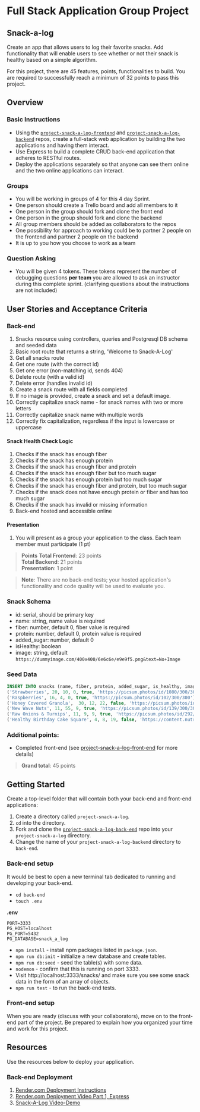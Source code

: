 # Full Stack Application Group Project

## Snack-a-log

Create an app that allows users to log their favorite snacks. Add functionality that will enable users to see whether or not their snack is healthy based on a simple algorithm.

For this project, there are 45 features, points, functionalities to build. You are required to successfully reach a minimum of 32 points to pass this project.

## Overview

### Basic Instructions
- Using the [`project-snack-a-log-frontend`](https://github.com/9-1-pursuit/project-snack-a-log-frontend) and [`project-snack-a-log-backend`](https://github.com/9-1-pursuit/project-snack-a-log-backend) repos, create a full-stack web application by building the two applications and having them interact.
- Use Express to build a complete CRUD back-end application that adheres to RESTful routes.
- Deploy the applications separately so that anyone can see them online and the two online applications can interact.


### Groups
- You will be working in groups of 4 for this 4 day Sprint.
- One person should create a Trello board and add all members to it
- One person in the group should fork and clone the front end
- One person in the group should fork and clone the backend
- All group members should be added as collaborators to the repos
- One possibility for approach to working could be to partner 2 people on the frontend and partner 2 people on the backend
- It is up to you how you choose to work as a team

### Question Asking
- You will be given 4 tokens. These tokens represent the number of debugging questions **per team** you are allowed to ask an instructor during this complete sprint. (clarifying questions about the instructions are not included)

## User Stories and Acceptance Criteria

### Back-end

1. Snacks resource using controllers, queries and Postgresql DB schema and seeded data
1. Basic root route that returns a string, 'Welcome to Snack-A-Log'
1. Get all snacks route
1. Get one route (with the correct id)
1. Get one error (non-matching id, sends 404)
1. Delete route (with a valid id)
1. Delete error (handles invalid id)
1. Create a snack route with all fields completed
1. If no image is provided, create a snack and set a default image.
1. Correctly capitalize snack name - for snack names with two or more letters
1. Correctly capitalize snack name with multiple words
1. Correctly fix capitalization, regardless if the input is lowercase or uppercase

#### Snack Health Check Logic

1. Checks if the snack has enough fiber
1. Checks if the snack has enough protein
1. Checks if the snack has enough fiber and protein
1. Checks if the snack has enough fiber but too much sugar
1. Checks if the snack has enough protein but too much sugar
1. Checks if the snack has enough fiber and protein, but too much sugar
1. Checks if the snack does not have enough protein or fiber and has too much sugar
1. Checks if the snack has invalid or missing information
1. Back-end hosted and accessible online

#### Presentation
1. You will present as a group your application to the class. Each team member must participate (1 pt)

> **Points**
> **Total Frontend**: 23 points<br />
> **Total Backend**: 21 points<br />
> **Presentation**: 1 point

> **Note**: There are no back-end tests; your hosted application's functionality and code quality will be used to evaluate you.


### Snack Schema
- id: serial, should be primary key
- name: string, name value is required
- fiber: number, default 0, fiber value is required
- protein: number, default 0, protein value is required
- added_sugar: number, default 0
- isHealthy: boolean
- image: string, default `https://dummyimage.com/400x400/6e6c6e/e9e9f5.png&text=No+Image`


### Seed Data

```sql
INSERT INTO snacks (name, fiber, protein, added_sugar, is_healthy, image) VALUES
('Strawberries', 20, 10, 0, true, 'https://picsum.photos/id/1080/300/300'),
('Raspberries', 16, 4, 0, true, 'https://picsum.photos/id/102/300/300'),
('Honey Covered Granola',  30, 12, 22, false, 'https://picsum.photos/id/312/300/300'),
('New Wave Nuts', 11, 55, 9, true, 'https://picsum.photos/id/139/300/300'),
('Raw Onions & Turnips', 11, 9, 9, true, 'https://picsum.photos/id/292/300/300'),
('Healthy Birthday Cake Square', 4, 8, 19, false, 'https://content.nutrisystem.com/images/products/alc/large/BirthdayCakeSquare_L.jpg');

```

### Additional points:

- Completed front-end (see [project-snack-a-log-front-end](https://github.com/9-1-pursuit/project-snack-a-log-frontend) for more details)

> **Grand total**: 45 points

## Getting Started

Create a top-level folder that will contain both your back-end and front-end applications:

1. Create a directory called `project-snack-a-log`.
1. `cd` into the directory.
1. Fork and clone the [`project-snack-a-log-back-end`](https://github.com/9-1-pursuit/project-snack-a-log-backend) repo into your `project-snack-a-log` directory.
1. Change the name of your `project-snack-a-log-backend` directory to `back-end`.

### Back-end setup

It would be best to open a new terminal tab dedicated to running and developing your back-end.

- `cd back-end`
- `touch .env`

**.env**

```
PORT=3333
PG_HOST=localhost
PG_PORT=5432
PG_DATABASE=snack_a_log
```

- `npm install` - install npm packages listed in `package.json`.
- `npm run db:init` - initialize a new database and create tables.
- `npm run db:seed` - seed the table(s) with some data.
- `nodemon` - confirm that this is running on port 3333.
- Visit http://localhost:3333/snacks/ and make sure you see some snack data in the form of an array of objects.
- `npm run test` - to run the back-end tests.

### Front-end setup

When you are ready (discuss with your collaborators), move on to the front-end part of the project. Be prepared to explain how you organized your time and work for this project.

## Resources

Use the resources below to deploy your application.

### Back-end Deployment

1. [Render.com Deployment Instructions](https://github.com/9-1-pursuit/guide-deployment/tree/main/render-express-postgres)
1. [Render.com Deployment Video Part 1, Express](https://drive.google.com/file/d/1JefmByjhsh8zoLwzpwdv-Hn9Wg4ezaOB/view?usp=sharing)
1. [Snack-A-Log Video-Demo](https://drive.google.com/file/d/1aVnfu7ANdUPbfJhtSb45G2r0JSGtSI2t/view?usp=sharing)

